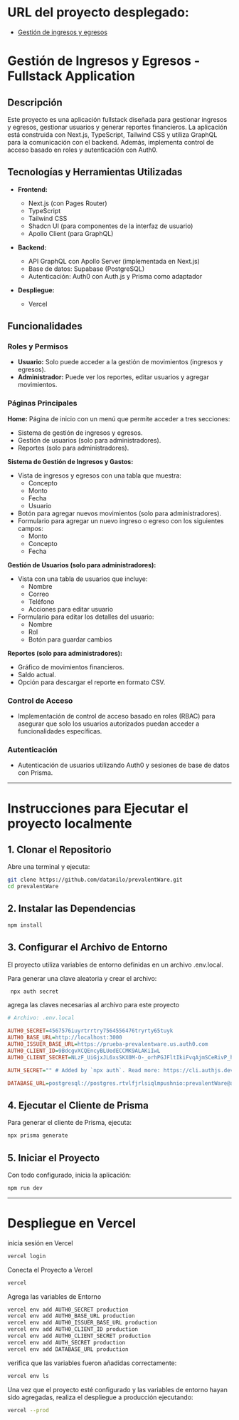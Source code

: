 # URL del proyecto desplegado:

- [Gestión de ingresos y egresos](http://prueba-vercel-alpha.vercel.app/)


# Gestión de Ingresos y Egresos - Fullstack Application

## Descripción


Este proyecto es una aplicación fullstack diseñada para gestionar ingresos y egresos, gestionar usuarios y generar reportes financieros. La aplicación está construida con Next.js, TypeScript, Tailwind CSS y utiliza GraphQL para la comunicación con el backend. Además, implementa control de acceso basado en roles y autenticación con Auth0.

## Tecnologías y Herramientas Utilizadas

- **Frontend:**
  - Next.js (con Pages Router)
  - TypeScript
  - Tailwind CSS
  - Shadcn UI (para componentes de la interfaz de usuario)
  - Apollo Client (para GraphQL)
  
- **Backend:**
  - API GraphQL con Apollo Server (implementada en Next.js)
  - Base de datos: Supabase (PostgreSQL)
  - Autenticación: Auth0 con Auth.js y Prisma como adaptador
  
- **Despliegue:**
  - Vercel

## Funcionalidades

### Roles y Permisos

- **Usuario:** Solo puede acceder a la gestión de movimientos (ingresos y egresos).
- **Administrador:** Puede ver los reportes, editar usuarios y agregar movimientos.

### Páginas Principales

  **Home:** Página de inicio con un menú que permite acceder a tres secciones:
   - Sistema de gestión de ingresos y egresos.
   - Gestión de usuarios (solo para administradores).
   - Reportes (solo para administradores).

**Sistema de Gestión de Ingresos y Gastos:**
   - Vista de ingresos y egresos con una tabla que muestra:
     - Concepto
     - Monto
     - Fecha
     - Usuario
   - Botón para agregar nuevos movimientos (solo para administradores).
   - Formulario para agregar un nuevo ingreso o egreso con los siguientes campos:
     - Monto
     - Concepto
     - Fecha

**Gestión de Usuarios (solo para administradores):**
   - Vista con una tabla de usuarios que incluye:
     - Nombre
     - Correo
     - Teléfono
     - Acciones para editar usuario
   - Formulario para editar los detalles del usuario:
     - Nombre
     - Rol
     - Botón para guardar cambios

**Reportes (solo para administradores):**
   - Gráfico de movimientos financieros.
   - Saldo actual.
   - Opción para descargar el reporte en formato CSV.

### Control de Acceso
- Implementación de control de acceso basado en roles (RBAC) para asegurar que solo los usuarios autorizados puedan acceder a funcionalidades específicas.

### Autenticación
- Autenticación de usuarios utilizando Auth0 y sesiones de base de datos con Prisma.


---


# Instrucciones para Ejecutar el proyecto localmente



## 1. Clonar el Repositorio

Abre una terminal y ejecuta:

```bash
git clone https://github.com/datanilo/prevalentWare.git
cd prevalentWare
```

## 2. Instalar las Dependencias

```bash
npm install
```


## 3. Configurar el Archivo de Entorno

El proyecto utiliza variables de entorno definidas en un archivo .env.local.

Para generar una clave aleatoria y crear el archivo:

```bash
 npx auth secret
```
agrega las claves necesarias al archivo para este proyecto

```ini
# Archivo: .env.local

AUTH0_SECRET=4567576iuyrtrrtry7564556476tryrty65tuyk
AUTH0_BASE_URL=http://localhost:3000
AUTH0_ISSUER_BASE_URL=https://prueba-prevalentware.us.auth0.com
AUTH0_CLIENT_ID=9BdcgvXCQEncyBLUedECCMK9ALAKiIwL
AUTH0_CLIENT_SECRET=NLzF_UiGjxJL6xsSKX0M-O-_orhPGJFltIkiFvqAjmSCeRivP_hfIjtOZ8mbX2Pr

AUTH_SECRET="" # Added by `npx auth`. Read more: https://cli.authjs.dev

DATABASE_URL=postgresql://postgres.rtvlfjrlsiqlmpushnio:prevalentWare@aws-0-sa-east-1.pooler.supabase.com:5432/postgres
```

## 4. Ejecutar el Cliente de Prisma

Para generar el cliente de Prisma, ejecuta:

```bash
npx prisma generate
```

## 5. Iniciar el Proyecto

Con todo configurado, inicia la aplicación:

```bash
npm run dev
```

---

# Despliegue en Vercel


 inicia sesión en Vercel

```bash
vercel login
```

Conecta el Proyecto a Vercel
```bash
vercel
```

Agrega las variables de Entorno
```bash
vercel env add AUTH0_SECRET production
vercel env add AUTH0_BASE_URL production
vercel env add AUTH0_ISSUER_BASE_URL production
vercel env add AUTH0_CLIENT_ID production
vercel env add AUTH0_CLIENT_SECRET production
vercel env add AUTH_SECRET production
vercel env add DATABASE_URL production
```

verifica que las variables fueron añadidas correctamente:

```bash
vercel env ls
```

Una vez que el proyecto esté configurado y las variables de entorno hayan sido agregadas, realiza el despliegue a producción ejecutando:

```bash
vercel --prod
```


